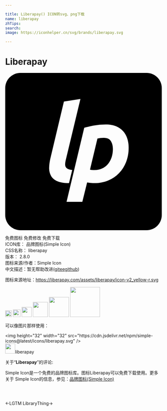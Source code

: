 ```yaml
---

title: Liberapay() ICON转svg、png下载
name: liberapay
zhTips: 
search: 
image: https://iconhelper.cn/svg/brands/liberapay.svg

---
```


# Liberapay  <small style="font-size: 60%;font-weight: 100"></small>

<div id="svg" class="svg-wrap">
<svg role="img" viewBox="0 0 24 24" xmlns="http://www.w3.org/2000/svg"><title>Liberapay icon</title><path d="M2.32 0A2.321 2.321 0 0 0 0 2.32v19.36A2.321 2.321 0 0 0 2.32 24h19.36A2.32 2.32 0 0 0 24 21.68V2.32A2.32 2.32 0 0 0 21.68 0zm9.208 3.98l-2.27 9.405a2.953 2.953 0 0 0-.073.539.853.853 0 0 0 .09.432.7.7 0 0 0 .334.302c.157.077.378.126.661.147l-.49 2.008c-.772 0-1.38-.1-1.82-.3-.441-.203-.757-.477-.947-.826a2.391 2.391 0 0 1-.278-1.2c.005-.452.068-.933.188-1.445l2.074-8.67zm3.9 3.888c.61 0 1.135.092 1.576.277.44.185.802.438 1.085.76.283.32.493.696.629 1.126.136.43.204.89.204 1.379v.001c0 .794-.13 1.52-.392 2.179a5.16 5.16 0 0 1-1.086 1.706 4.84 4.84 0 0 1-1.665 1.118c-.648.267-1.353.4-2.114.4-.37 0-.74-.033-1.11-.098l-.735 2.956H9.403l2.71-11.298c.435-.13.934-.248 1.494-.351a10.045 10.045 0 0 1 1.821-.155zm-.31 2.041a4.67 4.67 0 0 0-.98.098l-1.143 4.752c.185.044.413.065.685.065.425 0 .812-.079 1.16-.237a2.556 2.556 0 0 0 .89-.661c.244-.283.435-.623.571-1.02a4.03 4.03 0 0 0 .204-1.315c0-.468-.104-.865-.31-1.192-.207-.326-.566-.49-1.077-.49z"/></svg>
</div>
<detail full-name='liberapay'></detail>

<div class="detail-page">
<p>
<span><span class="badge-success badge">免费图标</span> <span class="badge-success badge">免费修改</span>  <span class="badge-success badge">免费下载</span> </span>
<br/>
<span>
ICON库：
<span class="badge-secondary badge">品牌图标(Simple Icon)</span> 
</span>
<br/>
<span>
CSS名称：
<span class="badge-secondary badge">liberapay</span> 
</span>

<br/>
<span>
版本：
<span class="badge-secondary badge">2.8.0</span> 
</span>
<br/>
<span>图标来源/作者：<span class="badge-light badge">Simple Icon</span></span> 
<br/>
<span class="zh-detail">中文描述：暂无<span class="help-link"><span>帮助改进</span>(<a href="https://gitee.com/liuwave/icon-helper/edit/master/json/brands/liberapay.json" target="_blank" rel="noopener noreferrer">gitee</a><a href="https://github.com/liuwave/icon-helper/edit/master/json/brands/liberapay.json" target="_blank" rel="noopener noreferrer">github</a></span>)</span><br/>
</p>
</div><div class="description description alert alert-light"><p>图标来源地址：<a href="https://liberapay.com/assets/liberapay/icon-v2_yellow-r.svg" target="_blank" rel="noopener noreferrer">https://liberapay.com/assets/liberapay/icon-v2_yellow-r.svg</a></p></div>
<div class="alert alert-dark">
<img height="21" width="21" src="https://cdn.jsdelivr.net/npm/simple-icons@latest/icons/liberapay.svg" />
<img height="24" width="24" src="https://cdn.jsdelivr.net/npm/simple-icons@latest/icons/liberapay.svg" />
<img height="32" width="32" src="https://cdn.jsdelivr.net/npm/simple-icons@latest/icons/liberapay.svg" />
<img height="48" width="48" src="https://cdn.jsdelivr.net/npm/simple-icons@latest/icons/liberapay.svg" />
<img height="64" width="64" src="https://cdn.jsdelivr.net/npm/simple-icons@latest/icons/liberapay.svg" />
<img height="96" width="96" src="https://cdn.jsdelivr.net/npm/simple-icons@latest/icons/liberapay.svg" />

</div>
<div>
  <p>可以像图片那样使用：    
  </p>
  <div class="alert alert-primary" style="font-size: 14px">
    &lt;img height="32" width="32" src="https://cdn.jsdelivr.net/npm/simple-icons@latest/icons/liberapay.svg" /&gt;
    <copy-btn content='<img height="32" width="32" src="https://cdn.jsdelivr.net/npm/simple-icons@latest/icons/liberapay.svg" />'></copy-btn>
  </div>
  <div class="alert alert-secondary">
    <img height="32" width="32" src="https://cdn.jsdelivr.net/npm/simple-icons@latest/icons/liberapay.svg" />liberapay
    <copy-btn content="liberapay" btn-title="复制图标名称"></copy-btn>
  </div>
</div>
<div class="icon-detail__container">
<p>关于“<b>Liberapay</b>”的评论:</p>
</div>
<Vssue title="关于“Liberapay”的评论" />
<div><p>Simple Icon是一个免费的品牌图标库。图标Liberapay可以免费下载使用。更多关于  Simple Icon的信息，参见：<a target="_blank" href="https://iconhelper.cn/brands.html">品牌图标(Simple Icon)</a>
</p></div>


<div style="padding:2rem 0 " class="page-nav"><p class="inner"><span class="prev">←<router-link to="/icon/lgtm.html">LGTM</router-link></span> <span class="next"><router-link to="/icon/librarything.html">LibraryThing</router-link>→</span></p></div>
